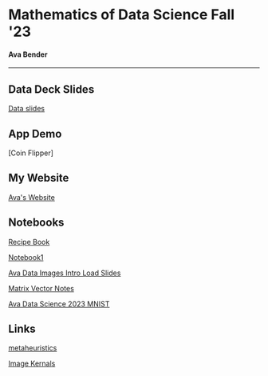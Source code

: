 # Mathematics of Data Science Fall '23

#### Ava Bender

<hr>


## Data Deck Slides

[Data slides](https://docs.google.com/presentation/d/1haspTDMDRBqYV1HqobesPBlry8xl7h2aeaOQMy7J5P0/edit#slide=id.g1e5fe554c45_0_175)

## App Demo

[Coin Flipper]


## My Website

[Ava's Website](https://abender2022.github.io/Data_Website/index.html)




## Notebooks

[Recipe Book](https://colab.research.google.com/drive/1u8j-W_AFuglqqJQtI6T3KohwK8-1hf4h?usp=sharing)

[Notebook1](https://colab.research.google.com/drive/1jTwaVjYUuwJ2SG0snIc25zsO82BZZUpg?usp=sharing)

[Ava Data Images Intro Load Slides](https://colab.research.google.com/drive/1MIozHHBE-MU3d4H6ef08YUZWMiPRDUZ2?usp=sharing)

[Matrix Vector Notes](https://colab.research.google.com/drive/1J9-YxZhu84OWo7jQGtaxj-9-S05dN-2Q?usp=sharing)

[Ava Data Science 2023 MNIST](https://colab.research.google.com/drive/1K92t60sFLLO_NutmmrRgXVnC2oES7ZND?usp=sharing)



## Links


[metaheuristics](https://en.wikipedia.org/wiki/List_of_metaphor-based_metaheuristics)

[Image Kernals](https://setosa.io/ev/image-kernels/#:~:text=An%20image%20kernel%20is%20a,important%20portions%20of%20an%20image.)






